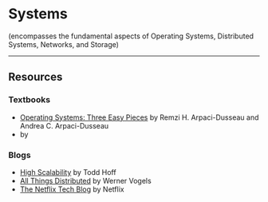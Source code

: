 # Systems
(encompasses the fundamental aspects of Operating Systems, Distributed Systems,
Networks, and Storage)

---

## Resources

### Textbooks
* [Operating Systems: Three Easy Pieces](http://pages.cs.wisc.edu/~remzi/OSTEP/) by Remzi H. Arpaci-Dusseau and Andrea C. Arpaci-Dusseau
* []() by

### Blogs
* [High Scalability](http://highscalability.com/) by Todd Hoff
* [All Things Distributed](https://www.allthingsdistributed.com/) by Werner Vogels
* [The Netflix Tech Blog](https://medium.com/netflix-techblog) by Netflix


